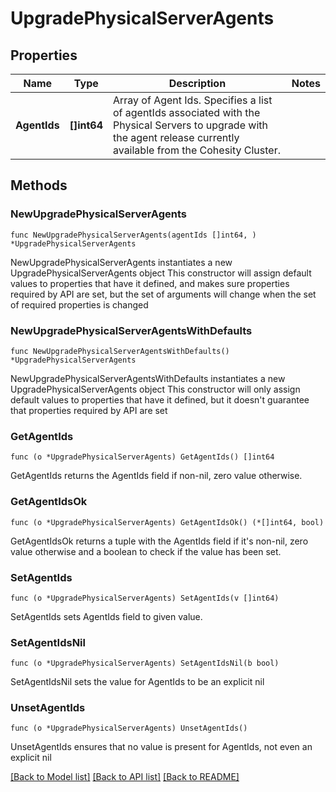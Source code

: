 # UpgradePhysicalServerAgents

## Properties

Name | Type | Description | Notes
------------ | ------------- | ------------- | -------------
**AgentIds** | **[]int64** | Array of Agent Ids.  Specifies a list of agentIds associated with the Physical Servers to upgrade with the agent release currently available from the Cohesity Cluster. | 

## Methods

### NewUpgradePhysicalServerAgents

`func NewUpgradePhysicalServerAgents(agentIds []int64, ) *UpgradePhysicalServerAgents`

NewUpgradePhysicalServerAgents instantiates a new UpgradePhysicalServerAgents object
This constructor will assign default values to properties that have it defined,
and makes sure properties required by API are set, but the set of arguments
will change when the set of required properties is changed

### NewUpgradePhysicalServerAgentsWithDefaults

`func NewUpgradePhysicalServerAgentsWithDefaults() *UpgradePhysicalServerAgents`

NewUpgradePhysicalServerAgentsWithDefaults instantiates a new UpgradePhysicalServerAgents object
This constructor will only assign default values to properties that have it defined,
but it doesn't guarantee that properties required by API are set

### GetAgentIds

`func (o *UpgradePhysicalServerAgents) GetAgentIds() []int64`

GetAgentIds returns the AgentIds field if non-nil, zero value otherwise.

### GetAgentIdsOk

`func (o *UpgradePhysicalServerAgents) GetAgentIdsOk() (*[]int64, bool)`

GetAgentIdsOk returns a tuple with the AgentIds field if it's non-nil, zero value otherwise
and a boolean to check if the value has been set.

### SetAgentIds

`func (o *UpgradePhysicalServerAgents) SetAgentIds(v []int64)`

SetAgentIds sets AgentIds field to given value.


### SetAgentIdsNil

`func (o *UpgradePhysicalServerAgents) SetAgentIdsNil(b bool)`

 SetAgentIdsNil sets the value for AgentIds to be an explicit nil

### UnsetAgentIds
`func (o *UpgradePhysicalServerAgents) UnsetAgentIds()`

UnsetAgentIds ensures that no value is present for AgentIds, not even an explicit nil

[[Back to Model list]](../README.md#documentation-for-models) [[Back to API list]](../README.md#documentation-for-api-endpoints) [[Back to README]](../README.md)


